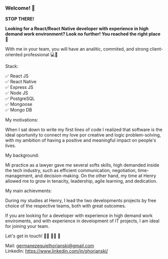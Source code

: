 ### Welcome! 👋

**STOP THERE!**

**Looking for a React/React Native developer with experience in high demand work environment? Look no further! You reached the right place** 🤩

With me in your team, you will have an analitic, commited, and strong client-oriented professional 💻💼

Stack:

✅ React JS <br>
✅ React Native <br>
✅ Express JS <br>
✅ Node JS <br>
✅ PostgreSQL <br>
✅ Mongoose <br>
✅ Mongo DB <br>

My motivations:

When I sat down to write my first lines of code I realized that software is the ideal oportunity to connect my love por creative and logic problem-solving, with my ambition of having a positive and meaningful impact on people's lives.

My background:

Mi practice as a lawyer gave me several softs skills, high demanded inside the tech industry, such as efficient communication, negotiation, time-management, and decision-making.
On the other hand, my time at Henry allowed me to grow in tenacity, leadership, agile learning, and dedication.

My main achievments:

During my studies at Henry, I lead the two developments projects by free choice of the respective teams, both with great outcomes.

If you are looking for a developer with experience in high demand work enviroments, and with experience in development of IT projects, I am ideal for joining your team.

Let's get in touch! 🤜🏼 🤛🏼 🚀

Mail: germanezequielhorianski@gmail.com <br>
LinkedIn: https://www.linkedin.com/in/ghorianski/

<!--
**GermanEH/GermanEH** is a ✨ _special_ ✨ repository because its `README.md` (this file) appears on your GitHub profile.

Here are some ideas to get you started:

- 🔭 I’m currently working on ...
- 🌱 I’m currently learning ...
- 👯 I’m looking to collaborate on ...
- 🤔 I’m looking for help with ...
- 💬 Ask me about ...
- 📫 How to reach me: ...
- 😄 Pronouns: ...
- ⚡ Fun fact: ...
-->
